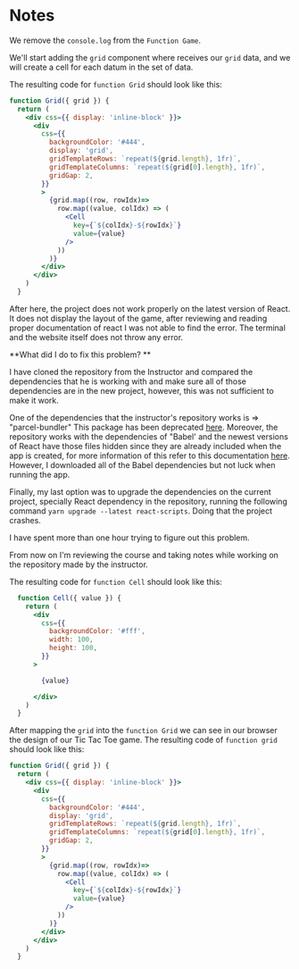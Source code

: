 # Notes

<TimeStamp start="0:04" end="0:06">

We remove the `console.log` from the `Function Game`.

</TimeStamp>

<TimeStamp start="0:32" end="0:46">

We'll start adding the `grid` component where receives our `grid` data, and we will create a cell for each datum in the set of data.

</TimeStamp>

<TimeStamp start="2:30" end="2:40">

The resulting code for `function Grid` should look like this:

```jsx
function Grid({ grid }) {
  return (
    <div css={{ display: 'inline-block' }}>
      <div
        css={{
          backgroundColor: '#444',
          display: 'grid',
          gridTemplateRows: `repeat(${grid.length}, 1fr)`,
          gridTemplateColumns: `repeat(${grid[0].length}, 1fr)`,
          gridGap: 2,
        }}
        >
          {grid.map((row, rowIdx)=>
            row.map((value, colIdx) => (
              <Cell
                key={`${colIdx}-${rowIdx}`}
                value={value}
              />
            ))
          )}
        </div>
      </div>
    )
  }
```

</TimeStamp>

After here, the project does not work properly on the latest version of React. It does not display the layout of the game, after reviewing and reading proper documentation of react I was not able to find the error. The terminal and the website itself does not throw any error.

**What did I do to fix this problem? **

I have cloned the repository from the Instructor and compared the dependencies that he is working with and make sure all of those dependencies are in the new project, however, this was not sufficient to make it work.

One of the dependencies that the instructor's repository works is => "parcel-bundler" This package has been deprecated [here](https://www.npmjs.com/package/parcel-bundler). Moreover, the repository works with the dependencies of "Babel' and the newest versions of React have those files hidden since they are already included when the app is created, for more information of this refer to this documentation [here](https://reactjs.org/docs/create-a-new-react-app.html). However, I downloaded all of the Babel dependencies but not luck when running the app.

Finally, my last option was to upgrade the dependencies on the current project, specially React dependency in the repository, running the following command `yarn upgrade --latest react-scripts`. Doing that the project crashes.

I have spent more than one hour trying to figure out this problem.

From now on I'm reviewing the course and taking notes while working on the repository made by the instructor.

<TimeStamp start="3:10" end="3:16">

The resulting code for `function Cell` should look like this:

```jsx
  function Cell({ value }) {
    return (
      <div
        css={{
          backgroundColor: '#fff',
          width: 100,
          height: 100,
        }}
      >

        {value}

      </div>
    )
  }
```

</TimeStamp>

<TimeStamp start="4:30" end="4:35">

After mapping the `grid` into the `function Grid` we can see in our browser the design of our Tic Tac Toe game. The resulting code of `function grid` should look like this:

```jsx
function Grid({ grid }) {
  return (
    <div css={{ display: 'inline-block' }}>
      <div
        css={{
          backgroundColor: '#444',
          display: 'grid',
          gridTemplateRows: `repeat(${grid.length}, 1fr)`,
          gridTemplateColumns: `repeat(${grid[0].length}, 1fr)`,
          gridGap: 2,
        }}
        >
          {grid.map((row, rowIdx)=>
            row.map((value, colIdx) => (
              <Cell
                key={`${colIdx}-${rowIdx}`}
                value={value}
              />
            ))
          )}
        </div>
      </div>
    )
  }
```

</TimeStamp>

